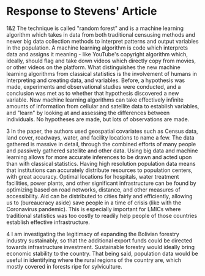 # Response to Stevens' Article

1&2	The technique is called "random forest" and is a machine learning algorithm which takes in data from both traditional censusing methods and newer big data collection methods to interpret patterns and output variables in the population. A machine learning algorithm is code which interprets data and assigns it meaning - like YouTube's copyright algorithm which, ideally, should flag and take down videos which directly copy from movies, or other videos on the platform. What distinguishes the new machine learning algorithms from classical statistics is the involvement of humans in interpreting and creating data, and variables. Before, a hypothesis was made, experiments and observational studies were conducted, and a conclusion was met as to whether that hypothesis discovered a new variable. New machine learning algorithms can take effectively infinite amounts of information from cellular and satellite data to establish variables, and "learn" by looking at and assessing the differences between individuals. No hypotheses are made, but lots of observations are made. 

3	In the paper, the authors used geospatial covariates such as Census data, land cover, roadways, water, and facility locations to name a few. The data gathered is massive in detail, through the combined efforts of many people and passively gathered satellite and other data. Using big data and machine learning allows for more accurate inferences to be drawn and acted upon than with classical statistics. Having high resolution population data means that institutions can accurately distribute resources to population centers, with great accuracy. Optimal locations for hospitals, water treatment facilities, power plants, and other significant infrastructure can be found by optimizing based on road networks, distance, and other measures of accessibility. Aid can be distributed to cities fairly and efficiently, allowing us to (bureaucracy aside) save people in a time of crisis (like with the Coronavirus pandemic). This is especially important for LMICs where traditional statistics was too costly to readily help people of those countries establish effective infrastructure. 

4	I am investigating the legitimacy of expanding the Bolivian forestry industry sustainably, so that the additional export funds could be directed towards infrastructure investment. Sustainable forestry would ideally bring economic stability to the country.  That being said, population data would be useful in identifying where the rural regions of the country are, which mostly covered in forests ripe for sylviculture.